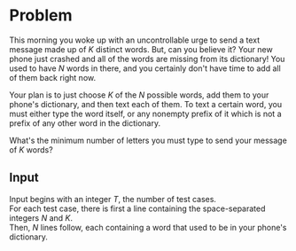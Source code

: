 # Problem

This morning you woke up with an uncontrollable urge to send a text message made up of $K$ distinct words. But, can you believe it? Your new phone just crashed and all of the words are missing from its dictionary! You used to have $N$ words in there, and you certainly don't have time to add all of them back right now.

Your plan is to just choose $K$ of the $N$ possible words, add them to your phone's dictionary, and then text each of them. To text a certain word, you must either type the word itself, or any nonempty prefix of it which is not a prefix of any other word in the dictionary.

What's the minimum number of letters you must type to send your message of $K$ words?

## Input

Input begins with an integer $T$, the number of test cases.  
For each test case, there is first a line containing the space-separated integers $N$ and $K$.  
Then, $N$ lines follow, each containing a word that used to be in your phone's dictionary.
